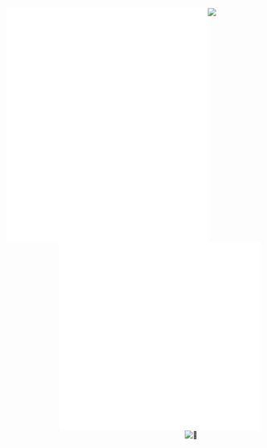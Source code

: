 [<img align="left" width="400" alt="🦑" src="https://github.com/lowlighter/lowlighter/blob/master/metrics.svg">](https://github.com/lowlighter/metrics)
[<img align="right" width="400" alt="🦑" src="https://github.com/lowlighter/lowlighter/blob/master/metrics.personal.anilist.svg">](https://github.com/lowlighter/metrics)
[<img align="right" width="150" alt="🦑" src="https://count.getloli.com/get/@:lowlighter?theme=rule34">](https://www.youtube.com/watch?v=D00hlkW0u3U)

[![](https://user-images.githubusercontent.com/22963968/114021347-e3c48b80-9870-11eb-8bc8-998bf39b4d0d.png)](#)
